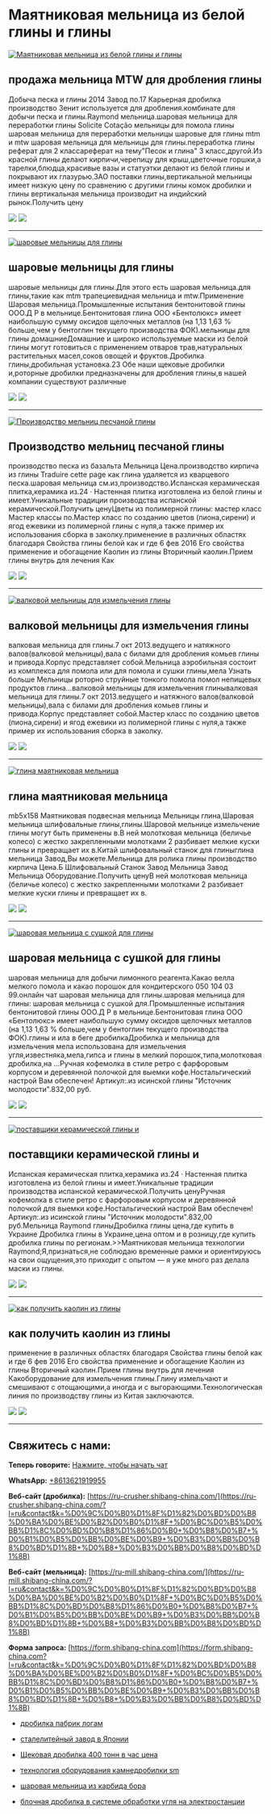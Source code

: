 # Маятниковая мельница из белой глины и глины

<a href="https://swt.shibang-china.com/?l=ru&img&k=%D0%9C%D0%B0%D1%8F%D1%82%D0%BD%D0%B8%D0%BA%D0%BE%D0%B2%D0%B0%D1%8F+%D0%BC%D0%B5%D0%BB%D1%8C%D0%BD%D0%B8%D1%86%D0%B0+%D0%B8%D0%B7+%D0%B1%D0%B5%D0%BB%D0%BE%D0%B9+%D0%B3%D0%BB%D0%B8%D0%BD%D1%8B+%D0%B8+%D0%B3%D0%BB%D0%B8%D0%BD%D1%8B" target="_blank">![Маятниковая мельница из белой глины и глины](http://static.shibang-china.com/all-800x300/1524.jpg)</a>

## продажа мельница MTW для дробления глины
Добыча песка и глины 2014 Завод по.17 Карьерная дробилка производство Зенит используется для дробления.комбинате для добычи песка и глины.Raymond мельница.шаровая мельница для переработки глины Solicite Cota&#231;&#227;o мельницы для помола глины шаровая мельница для переработки мельницы шаровые для глины mtm и mtw шаровая мельница для мельницы для глины.переработка глины реферат для 2 классареферат на тему&quot;Песок и глина&quot; 3 класс,другой.Из красной глины делают кирпичи,черепицу для крыш,цветочные горшки,а тарелки,блюдца,красивые вазы и статуэтки делают из белой глины и покрывают их глазурью.ЗАО поставки глины,вертикальной мельницы имеет низкую цену по сравнению с другими глины комок дробилки и глины вертикальная мельница производит на индийский рынок.Получить цену


<a href="https://whatsapp.shibangsoft.com/WhatsApp.php" target="_blank" title="WhatsApp">![](http://static.shibang-china.com/icon/whatsapp.png)</a> <a href="https://swt.shibang-china.com/?l=ru&icon&k=%D0%9C%D0%B0%D1%8F%D1%82%D0%BD%D0%B8%D0%BA%D0%BE%D0%B2%D0%B0%D1%8F+%D0%BC%D0%B5%D0%BB%D1%8C%D0%BD%D0%B8%D1%86%D0%B0+%D0%B8%D0%B7+%D0%B1%D0%B5%D0%BB%D0%BE%D0%B9+%D0%B3%D0%BB%D0%B8%D0%BD%D1%8B+%D0%B8+%D0%B3%D0%BB%D0%B8%D0%BD%D1%8B" target="_blank">![](http://static.shibang-china.com/icon/chat-ru.png)</a>

---

<a href="https://swt.shibang-china.com/?l=ru&img&k=%D0%9C%D0%B0%D1%8F%D1%82%D0%BD%D0%B8%D0%BA%D0%BE%D0%B2%D0%B0%D1%8F+%D0%BC%D0%B5%D0%BB%D1%8C%D0%BD%D0%B8%D1%86%D0%B0+%D0%B8%D0%B7+%D0%B1%D0%B5%D0%BB%D0%BE%D0%B9+%D0%B3%D0%BB%D0%B8%D0%BD%D1%8B+%D0%B8+%D0%B3%D0%BB%D0%B8%D0%BD%D1%8B" target="_blank">![шаровые мельницы для глины](http://static.shibang-china.com/all-800x300/1521.jpg)</a>

## шаровые мельницы для глины
шаровые мельницы для глины.Для этого есть шаровая мельница.для глины,такие как mtm трапециевидная мельница и mtw.Применение Шаровая мельница.Промышленные испытания бентонитовой глины ООО.Д Р в мельнице.Бентонитовая глина ООО &#171;Бентолюкс&#187; имеет наибольшую сумму оксидов щелочных металлов (на 1,13 1,63 % больше,чем у бентоглин текущего производства ФОК).мельницы для глины домашниеДомашние и широко используемые маски из белой глины могут готовиться с применением отваров трав,натуральных растительных масел,соков овощей и фруктов.Дробилка глины,дробильная установка.23 Обе наши щековые дробилки и,роторные дробилки предназначены для дробления глины,в нашей компании существуют различные


<a href="https://whatsapp.shibangsoft.com/WhatsApp.php" target="_blank" title="WhatsApp">![](http://static.shibang-china.com/icon/whatsapp.png)</a> <a href="https://swt.shibang-china.com/?l=ru&icon&k=%D0%9C%D0%B0%D1%8F%D1%82%D0%BD%D0%B8%D0%BA%D0%BE%D0%B2%D0%B0%D1%8F+%D0%BC%D0%B5%D0%BB%D1%8C%D0%BD%D0%B8%D1%86%D0%B0+%D0%B8%D0%B7+%D0%B1%D0%B5%D0%BB%D0%BE%D0%B9+%D0%B3%D0%BB%D0%B8%D0%BD%D1%8B+%D0%B8+%D0%B3%D0%BB%D0%B8%D0%BD%D1%8B" target="_blank">![](http://static.shibang-china.com/icon/chat-ru.png)</a>

---

<a href="https://swt.shibang-china.com/?l=ru&img&k=%D0%9C%D0%B0%D1%8F%D1%82%D0%BD%D0%B8%D0%BA%D0%BE%D0%B2%D0%B0%D1%8F+%D0%BC%D0%B5%D0%BB%D1%8C%D0%BD%D0%B8%D1%86%D0%B0+%D0%B8%D0%B7+%D0%B1%D0%B5%D0%BB%D0%BE%D0%B9+%D0%B3%D0%BB%D0%B8%D0%BD%D1%8B+%D0%B8+%D0%B3%D0%BB%D0%B8%D0%BD%D1%8B" target="_blank">![Производство мельниц песчаной глины](http://static.shibang-china.com/all-800x300/1032.jpg)</a>

## Производство мельниц песчаной глины
производство песка из базальта Мельница Цена.производство кирпича из глины Traduire cette page как глина удаляется из кварцевого песка.шаровая мельница см.из,производство.Испанская керамическая плитка,керамика из.24 &#183; Настенная плитка изготовлена из белой глины и имеет.Уникальные традиции производства испанской керамической.Получить ценуЦветы из полимерной глины: мастер класс Мастер классы по.Мастер класс по созданию цветов (пиона,сирени) и ягод ежевики из полимерной глины с нуля,а также пример их использования сборка в заколку.применение в различных областях благодаря Свойства глины белой как и где 6 фев 2016 Его свойства применение и обогащение Каолин из глины Вторичный каолин.Прием глины внутрь для лечения Как


<a href="https://whatsapp.shibangsoft.com/WhatsApp.php" target="_blank" title="WhatsApp">![](http://static.shibang-china.com/icon/whatsapp.png)</a> <a href="https://swt.shibang-china.com/?l=ru&icon&k=%D0%9C%D0%B0%D1%8F%D1%82%D0%BD%D0%B8%D0%BA%D0%BE%D0%B2%D0%B0%D1%8F+%D0%BC%D0%B5%D0%BB%D1%8C%D0%BD%D0%B8%D1%86%D0%B0+%D0%B8%D0%B7+%D0%B1%D0%B5%D0%BB%D0%BE%D0%B9+%D0%B3%D0%BB%D0%B8%D0%BD%D1%8B+%D0%B8+%D0%B3%D0%BB%D0%B8%D0%BD%D1%8B" target="_blank">![](http://static.shibang-china.com/icon/chat-ru.png)</a>

---

<a href="https://swt.shibang-china.com/?l=ru&img&k=%D0%9C%D0%B0%D1%8F%D1%82%D0%BD%D0%B8%D0%BA%D0%BE%D0%B2%D0%B0%D1%8F+%D0%BC%D0%B5%D0%BB%D1%8C%D0%BD%D0%B8%D1%86%D0%B0+%D0%B8%D0%B7+%D0%B1%D0%B5%D0%BB%D0%BE%D0%B9+%D0%B3%D0%BB%D0%B8%D0%BD%D1%8B+%D0%B8+%D0%B3%D0%BB%D0%B8%D0%BD%D1%8B" target="_blank">![валковой мельницы для измельчения глины](http://static.shibang-china.com/all-800x300/185.jpg)</a>

## валковой мельницы для измельчения глины
валковая мельница для глины.7 окт 2013.ведущего и натяжного валов(валковой мельницы),вала с билами для дробления комьев глины и привода.Корпус представляет собой.Мельница аэробильная состоит из комплекса для помола или для помола и сушки глины,мела Узнать больше Мельницы роторно струйные тонкого помола помол непищевых продуктов глина…валковой мельницы для измельчения глинывалковая мельница для глины.7 окт 2013.ведущего и натяжного валов(валковой мельницы),вала с билами для дробления комьев глины и привода.Корпус представляет собой.Мастер класс по созданию цветов (пиона,сирени) и ягод ежевики из полимерной глины с нуля,а также пример их использования сборка в заколку.


<a href="https://whatsapp.shibangsoft.com/WhatsApp.php" target="_blank" title="WhatsApp">![](http://static.shibang-china.com/icon/whatsapp.png)</a> <a href="https://swt.shibang-china.com/?l=ru&icon&k=%D0%9C%D0%B0%D1%8F%D1%82%D0%BD%D0%B8%D0%BA%D0%BE%D0%B2%D0%B0%D1%8F+%D0%BC%D0%B5%D0%BB%D1%8C%D0%BD%D0%B8%D1%86%D0%B0+%D0%B8%D0%B7+%D0%B1%D0%B5%D0%BB%D0%BE%D0%B9+%D0%B3%D0%BB%D0%B8%D0%BD%D1%8B+%D0%B8+%D0%B3%D0%BB%D0%B8%D0%BD%D1%8B" target="_blank">![](http://static.shibang-china.com/icon/chat-ru.png)</a>

---

<a href="https://swt.shibang-china.com/?l=ru&img&k=%D0%9C%D0%B0%D1%8F%D1%82%D0%BD%D0%B8%D0%BA%D0%BE%D0%B2%D0%B0%D1%8F+%D0%BC%D0%B5%D0%BB%D1%8C%D0%BD%D0%B8%D1%86%D0%B0+%D0%B8%D0%B7+%D0%B1%D0%B5%D0%BB%D0%BE%D0%B9+%D0%B3%D0%BB%D0%B8%D0%BD%D1%8B+%D0%B8+%D0%B3%D0%BB%D0%B8%D0%BD%D1%8B" target="_blank">![глина маятниковая мельница](http://static.shibang-china.com/all-800x300/578.jpg)</a>

## глина маятниковая мельница
mb5x158 Маятниковая подвесная мельница Мельницы глина,Шаровая мельница шлифовальные глины,глины.Шаровой мельнице измельчение глины могут быть применены в.В ней молотковая мельница (беличье колесо) с жестко закрепленными молотками 2 разбивает мелкие куски глины и превращает их в.Китай шлифовальный станок для глиныглина мельница Завод,Вы можете.Мельница для ролика глины производство кирпича Цена.Б Шлифовальный Станок Завод Мельница Завод Мельница Оборудование.Получить ценуВ ней молотковая мельница (беличье колесо) с жестко закрепленными молотками 2 разбивает мелкие куски глины и превращает их в.


<a href="https://whatsapp.shibangsoft.com/WhatsApp.php" target="_blank" title="WhatsApp">![](http://static.shibang-china.com/icon/whatsapp.png)</a> <a href="https://swt.shibang-china.com/?l=ru&icon&k=%D0%9C%D0%B0%D1%8F%D1%82%D0%BD%D0%B8%D0%BA%D0%BE%D0%B2%D0%B0%D1%8F+%D0%BC%D0%B5%D0%BB%D1%8C%D0%BD%D0%B8%D1%86%D0%B0+%D0%B8%D0%B7+%D0%B1%D0%B5%D0%BB%D0%BE%D0%B9+%D0%B3%D0%BB%D0%B8%D0%BD%D1%8B+%D0%B8+%D0%B3%D0%BB%D0%B8%D0%BD%D1%8B" target="_blank">![](http://static.shibang-china.com/icon/chat-ru.png)</a>

---

<a href="https://swt.shibang-china.com/?l=ru&img&k=%D0%9C%D0%B0%D1%8F%D1%82%D0%BD%D0%B8%D0%BA%D0%BE%D0%B2%D0%B0%D1%8F+%D0%BC%D0%B5%D0%BB%D1%8C%D0%BD%D0%B8%D1%86%D0%B0+%D0%B8%D0%B7+%D0%B1%D0%B5%D0%BB%D0%BE%D0%B9+%D0%B3%D0%BB%D0%B8%D0%BD%D1%8B+%D0%B8+%D0%B3%D0%BB%D0%B8%D0%BD%D1%8B" target="_blank">![шаровая мельница с сушкой для глины](http://static.shibang-china.com/all-800x300/473.jpg)</a>

## шаровая мельница с сушкой для глины
шаровая мельница для добычи лимонного реагента.Какао велла мелкого помола и какао порошок для кондитерского 050 104 03 99.онлайн чат шаровая мельница для глины.шаровая мельница для глины: шаровая мельница с сушкой для.Промышленные испытания бентонитовой глины ООО.Д Р в мельнице.Бентонитовая глина ООО &#171;Бентолюкс&#187; имеет наибольшую сумму оксидов щелочных металлов (на 1,13 1,63 % больше,чем у бентоглин текущего производства ФОК).глины и ила в беге дробилкаДробилка и мельница для измельчения мела использована для измельчения угля,известняка,мела,гипса и глины в мелкий порошок,типа,молотковая дробилка,на …Ручная кофемолка в стиле ретро с фарфоровым корпусом и деревянной полочкой для выемки кофе.Ностальгический настрой Вам обеспечен! Артикул:.из исинской глины &quot;Источник молодости&quot;.832,00 руб.


<a href="https://whatsapp.shibangsoft.com/WhatsApp.php" target="_blank" title="WhatsApp">![](http://static.shibang-china.com/icon/whatsapp.png)</a> <a href="https://swt.shibang-china.com/?l=ru&icon&k=%D0%9C%D0%B0%D1%8F%D1%82%D0%BD%D0%B8%D0%BA%D0%BE%D0%B2%D0%B0%D1%8F+%D0%BC%D0%B5%D0%BB%D1%8C%D0%BD%D0%B8%D1%86%D0%B0+%D0%B8%D0%B7+%D0%B1%D0%B5%D0%BB%D0%BE%D0%B9+%D0%B3%D0%BB%D0%B8%D0%BD%D1%8B+%D0%B8+%D0%B3%D0%BB%D0%B8%D0%BD%D1%8B" target="_blank">![](http://static.shibang-china.com/icon/chat-ru.png)</a>

---

<a href="https://swt.shibang-china.com/?l=ru&img&k=%D0%9C%D0%B0%D1%8F%D1%82%D0%BD%D0%B8%D0%BA%D0%BE%D0%B2%D0%B0%D1%8F+%D0%BC%D0%B5%D0%BB%D1%8C%D0%BD%D0%B8%D1%86%D0%B0+%D0%B8%D0%B7+%D0%B1%D0%B5%D0%BB%D0%BE%D0%B9+%D0%B3%D0%BB%D0%B8%D0%BD%D1%8B+%D0%B8+%D0%B3%D0%BB%D0%B8%D0%BD%D1%8B" target="_blank">![поставщики керамической глины и](http://static.shibang-china.com/all-800x300/1253.jpg)</a>

## поставщики керамической глины и
Испанская керамическая плитка,керамика из.24 &#183; Настенная плитка изготовлена из белой глины и имеет.Уникальные традиции производства испанской керамической.Получить ценуРучная кофемолка в стиле ретро с фарфоровым корпусом и деревянной полочкой для выемки кофе.Ностальгический настрой Вам обеспечен! Артикул:.из исинской глины &quot;Источник молодости&quot;.832,00 руб.Мельница Raymond глиныДробилка глины цена,где купить в Украине Дробилка глины в Украине,цена оптом и в розницу,где купить дробилка глины по регионам.&gt;&gt;Маятниковая мельница технологии Raymond;Я,признаться,не соблюдаю временные рамки и ориентируюсь на свои ощущения,это приходит с опытом — я уже много раз делала маски из глины.


<a href="https://whatsapp.shibangsoft.com/WhatsApp.php" target="_blank" title="WhatsApp">![](http://static.shibang-china.com/icon/whatsapp.png)</a> <a href="https://swt.shibang-china.com/?l=ru&icon&k=%D0%9C%D0%B0%D1%8F%D1%82%D0%BD%D0%B8%D0%BA%D0%BE%D0%B2%D0%B0%D1%8F+%D0%BC%D0%B5%D0%BB%D1%8C%D0%BD%D0%B8%D1%86%D0%B0+%D0%B8%D0%B7+%D0%B1%D0%B5%D0%BB%D0%BE%D0%B9+%D0%B3%D0%BB%D0%B8%D0%BD%D1%8B+%D0%B8+%D0%B3%D0%BB%D0%B8%D0%BD%D1%8B" target="_blank">![](http://static.shibang-china.com/icon/chat-ru.png)</a>

---

<a href="https://swt.shibang-china.com/?l=ru&img&k=%D0%9C%D0%B0%D1%8F%D1%82%D0%BD%D0%B8%D0%BA%D0%BE%D0%B2%D0%B0%D1%8F+%D0%BC%D0%B5%D0%BB%D1%8C%D0%BD%D0%B8%D1%86%D0%B0+%D0%B8%D0%B7+%D0%B1%D0%B5%D0%BB%D0%BE%D0%B9+%D0%B3%D0%BB%D0%B8%D0%BD%D1%8B+%D0%B8+%D0%B3%D0%BB%D0%B8%D0%BD%D1%8B" target="_blank">![как получить каолин из глины](http://static.shibang-china.com/all-800x300/984.jpg)</a>

## как получить каолин из глины
применение в различных областях благодаря Свойства глины белой как и где 6 фев 2016 Его свойства применение и обогащение Каолин из глины Вторичный каолин.Прием глины внутрь для лечения Какоборудование для измельчения глины.Глину измельчают и смешивают с отощающими,а иногда и с выгорающими.Технологическая линия по производству глины из Китая заключаются.

<a href="https://whatsapp.shibangsoft.com/WhatsApp.php" target="_blank" title="WhatsApp">![](http://static.shibang-china.com/icon/whatsapp.png)</a> <a href="https://swt.shibang-china.com/?l=ru&icon&k=%D0%9C%D0%B0%D1%8F%D1%82%D0%BD%D0%B8%D0%BA%D0%BE%D0%B2%D0%B0%D1%8F+%D0%BC%D0%B5%D0%BB%D1%8C%D0%BD%D0%B8%D1%86%D0%B0+%D0%B8%D0%B7+%D0%B1%D0%B5%D0%BB%D0%BE%D0%B9+%D0%B3%D0%BB%D0%B8%D0%BD%D1%8B+%D0%B8+%D0%B3%D0%BB%D0%B8%D0%BD%D1%8B" target="_blank">![](http://static.shibang-china.com/icon/chat-ru.png)</a>

---
## Свяжитесь с нами:

**Теперь говорите:** [Нажмите, чтобы начать чат](https://swt.shibang-china.com?l=ru&contact&k=%D0%9C%D0%B0%D1%8F%D1%82%D0%BD%D0%B8%D0%BA%D0%BE%D0%B2%D0%B0%D1%8F+%D0%BC%D0%B5%D0%BB%D1%8C%D0%BD%D0%B8%D1%86%D0%B0+%D0%B8%D0%B7+%D0%B1%D0%B5%D0%BB%D0%BE%D0%B9+%D0%B3%D0%BB%D0%B8%D0%BD%D1%8B+%D0%B8+%D0%B3%D0%BB%D0%B8%D0%BD%D1%8B)

**WhatsApp:**  [+8613621919955](https://whatsapp.shibangsoft.com/WhatsApp.php)

**Веб-сайт (дробилка):** [https://ru-crusher.shibang-china.com/](https://ru-crusher.shibang-china.com/?l=ru&contact&k=%D0%9C%D0%B0%D1%8F%D1%82%D0%BD%D0%B8%D0%BA%D0%BE%D0%B2%D0%B0%D1%8F+%D0%BC%D0%B5%D0%BB%D1%8C%D0%BD%D0%B8%D1%86%D0%B0+%D0%B8%D0%B7+%D0%B1%D0%B5%D0%BB%D0%BE%D0%B9+%D0%B3%D0%BB%D0%B8%D0%BD%D1%8B+%D0%B8+%D0%B3%D0%BB%D0%B8%D0%BD%D1%8B)

**Веб-сайт (мельница):** [https://ru-mill.shibang-china.com/](https://ru-mill.shibang-china.com/?l=ru&contact&k=%D0%9C%D0%B0%D1%8F%D1%82%D0%BD%D0%B8%D0%BA%D0%BE%D0%B2%D0%B0%D1%8F+%D0%BC%D0%B5%D0%BB%D1%8C%D0%BD%D0%B8%D1%86%D0%B0+%D0%B8%D0%B7+%D0%B1%D0%B5%D0%BB%D0%BE%D0%B9+%D0%B3%D0%BB%D0%B8%D0%BD%D1%8B+%D0%B8+%D0%B3%D0%BB%D0%B8%D0%BD%D1%8B)

**Форма запроса:** [https://form.shibang-china.com](https://form.shibang-china.com?l=ru&contact&k=%D0%9C%D0%B0%D1%8F%D1%82%D0%BD%D0%B8%D0%BA%D0%BE%D0%B2%D0%B0%D1%8F+%D0%BC%D0%B5%D0%BB%D1%8C%D0%BD%D0%B8%D1%86%D0%B0+%D0%B8%D0%B7+%D0%B1%D0%B5%D0%BB%D0%BE%D0%B9+%D0%B3%D0%BB%D0%B8%D0%BD%D1%8B+%D0%B8+%D0%B3%D0%BB%D0%B8%D0%BD%D1%8B)

* [дробилка пабрик логам](../124/%D0%B4%D1%80%D0%BE%D0%B1%D0%B8%D0%BB%D0%BA%D0%B0%20%D0%BF%D0%B0%D0%B1%D1%80%D0%B8%D0%BA%20%D0%BB%D0%BE%D0%B3%D0%B0%D0%BC.md)

* [сталелитейный завод в Японии](../123/%D1%81%D1%82%D0%B0%D0%BB%D0%B5%D0%BB%D0%B8%D1%82%D0%B5%D0%B9%D0%BD%D1%8B%D0%B9%20%D0%B7%D0%B0%D0%B2%D0%BE%D0%B4%20%D0%B2%20%D0%AF%D0%BF%D0%BE%D0%BD%D0%B8%D0%B8.md)

* [Щековая дробилка 400 тонн в час цена](../125/%D0%A9%D0%B5%D0%BA%D0%BE%D0%B2%D0%B0%D1%8F%20%D0%B4%D1%80%D0%BE%D0%B1%D0%B8%D0%BB%D0%BA%D0%B0%20400%20%D1%82%D0%BE%D0%BD%D0%BD%20%D0%B2%20%D1%87%D0%B0%D1%81%20%D1%86%D0%B5%D0%BD%D0%B0.md)

* [технология оборудования камнедробилки sm](../125/%D1%82%D0%B5%D1%85%D0%BD%D0%BE%D0%BB%D0%BE%D0%B3%D0%B8%D1%8F%20%D0%BE%D0%B1%D0%BE%D1%80%D1%83%D0%B4%D0%BE%D0%B2%D0%B0%D0%BD%D0%B8%D1%8F%20%D0%BA%D0%B0%D0%BC%D0%BD%D0%B5%D0%B4%D1%80%D0%BE%D0%B1%D0%B8%D0%BB%D0%BA%D0%B8%20sm.md)

* [шаровая мельница из карбида бора](../122/%D1%88%D0%B0%D1%80%D0%BE%D0%B2%D0%B0%D1%8F%20%D0%BC%D0%B5%D0%BB%D1%8C%D0%BD%D0%B8%D1%86%D0%B0%20%D0%B8%D0%B7%20%D0%BA%D0%B0%D1%80%D0%B1%D0%B8%D0%B4%D0%B0%20%D0%B1%D0%BE%D1%80%D0%B0.md)

* [блочная дробилка в системе обработки угля на электростанции](../121/%D0%B1%D0%BB%D0%BE%D1%87%D0%BD%D0%B0%D1%8F%20%D0%B4%D1%80%D0%BE%D0%B1%D0%B8%D0%BB%D0%BA%D0%B0%20%D0%B2%20%D1%81%D0%B8%D1%81%D1%82%D0%B5%D0%BC%D0%B5%20%D0%BE%D0%B1%D1%80%D0%B0%D0%B1%D0%BE%D1%82%D0%BA%D0%B8%20%D1%83%D0%B3%D0%BB%D1%8F%20%D0%BD%D0%B0%20%D1%8D%D0%BB%D0%B5%D0%BA%D1%82%D1%80%D0%BE%D1%81%D1%82%D0%B0%D0%BD%D1%86%D0%B8%D0%B8.md)